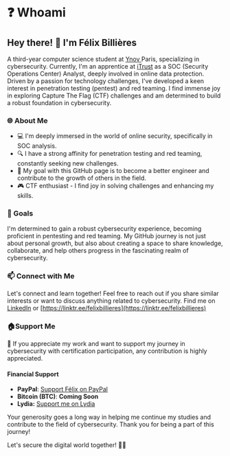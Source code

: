 # ❓ Whoami

## Hey there! 👋 I'm Félix Billières

A third-year computer science student at [Ynov ](https://welcome.ynov.com/?utm\_source=google\&utm\_medium=cpc\&utm\_campaign=14458204205\&utm\_content=129488735667\&utm\_term=ynov\&aid=599129958462\&geo=9055255\&campagne\_id=7012o000000jx21AAA\&utm\_id=siege\&gad\_source=1\&gclid=CjwKCAiA1MCrBhAoEiwAC2d64dXXOa\_OToeW2n1IF478BQuQ0YkSYWeyTnVphoexXi3N--r3FU7quBoCd30QAvD\_BwE)Paris, specializing in cybersecurity. Currently, I'm an apprentice at [iTrust](https://www.itrust.fr/) as a SOC (Security Operations Center) Analyst, deeply involved in online data protection. Driven by a passion for technology challenges, I've developed a keen interest in penetration testing (pentest) and red teaming. I find immense joy in exploring Capture The Flag (CTF) challenges and am determined to build a robust foundation in cybersecurity.

### 🌐 About Me

* 💻 I'm deeply immersed in the world of online security, specifically in SOC analysis.
* 🔍 I have a strong affinity for penetration testing and red teaming, constantly seeking new challenges.
* 🚀 My goal with this GitHub page is to become a better engineer and contribute to the growth of others in the field.
* 🎮 CTF enthusiast - I find joy in solving challenges and enhancing my skills.

### 🌟 Goals

I'm determined to gain a robust cybersecurity experience, becoming proficient in pentesting and red teaming. My GitHub journey is not just about personal growth, but also about creating a space to share knowledge, collaborate, and help others progress in the fascinating realm of cybersecurity.

### 📫 Connect with Me

Let's connect and learn together! Feel free to reach out if you share similar interests or want to discuss anything related to cybersecurity. Find me on [LinkedIn](https://www.linkedin.com/in/f%C3%A9lix-billi%C3%A8res-6b7681263/) or [https://linktr.ee/felixbillieres](https://linktr.ee/felixbillieres)

### :house:Support Me

👋 If you appreciate my work and want to support my journey in cybersecurity with certification participation, any contribution is highly appreciated.

#### Financial Support

* **PayPal**: [Support Félix on PayPal](https://paypal.me/felixbillieres?country.x=FR\&locale.x=fr\_FR)
* **Bitcoin (BTC)**: **Coming Soon**
* **Lydia:** [Support me on Lydia](https://lydia-app.com/pots?id=93080-cybersecurity-journey)

Your generosity goes a long way in helping me continue my studies and contribute to the field of cybersecurity. Thank you for being a part of this journey!

Let's secure the digital world together! 🔐✨
